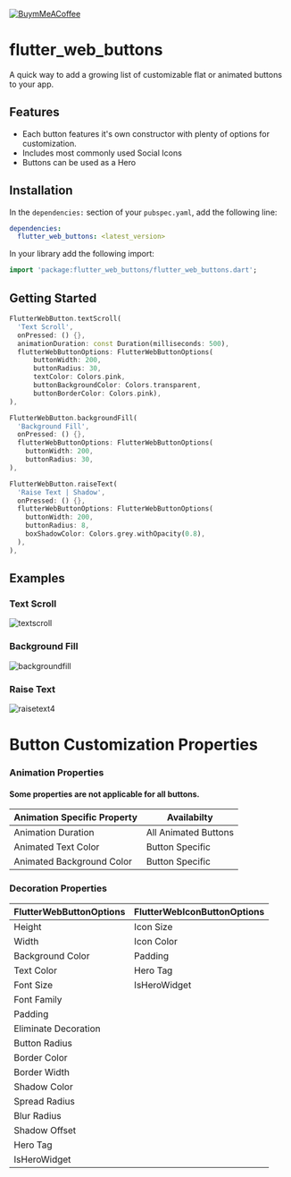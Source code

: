 <!-- 
This README describes the package. If you publish this package to pub.dev,
this README's contents appear on the landing page for your package.

For information about how to write a good package README, see the guide for
[writing package pages](https://dart.dev/guides/libraries/writing-package-pages). 

For general information about developing packages, see the Dart guide for
[creating packages](https://dart.dev/guides/libraries/create-library-packages)
and the Flutter guide for
[developing packages and plugins](https://flutter.dev/developing-packages). 
-->
[![BuymMeACoffee][buy_me_a_coffee_badge]][buymeacoffee]
# flutter_web_buttons

A quick way to add a growing list of customizable flat or animated buttons to your app.

## Features

* Each button features it's own constructor with plenty of options for customization.
* Includes most commonly used Social Icons
* Buttons can be used as a Hero

## Installation

In the `dependencies:` section of your `pubspec.yaml`, add the following line:

```yaml
dependencies:
  flutter_web_buttons: <latest_version>
```

In your library add the following import:

```dart
import 'package:flutter_web_buttons/flutter_web_buttons.dart';
```

## Getting Started

```dart
FlutterWebButton.textScroll(
  'Text Scroll',
  onPressed: () {},
  animationDuration: const Duration(milliseconds: 500),
  flutterWebButtonOptions: FlutterWebButtonOptions(
      buttonWidth: 200,
      buttonRadius: 30,
      textColor: Colors.pink,
      buttonBackgroundColor: Colors.transparent,
      buttonBorderColor: Colors.pink),
),

```

```dart
FlutterWebButton.backgroundFill(
  'Background Fill',
  onPressed: () {},
  flutterWebButtonOptions: FlutterWebButtonOptions(
    buttonWidth: 200,
    buttonRadius: 30,
),

```

```dart
FlutterWebButton.raiseText(
  'Raise Text | Shadow',
  onPressed: () {},
  flutterWebButtonOptions: FlutterWebButtonOptions(
    buttonWidth: 200,
    buttonRadius: 8,
    boxShadowColor: Colors.grey.withOpacity(0.8),
  ),
),

```
## Examples


### Text Scroll

![textscroll][textscroll]

### Background Fill

![backgroundfill][backgroundfill]

### Raise Text

![raisetext4][raisetext4]

# Button Customization Properties

### Animation Properties

#### Some properties are not applicable for all buttons.

| Animation Specific Property | Availabilty |
| --- | -- |
| Animation Duration | All Animated Buttons |
| Animated Text Color | Button Specific |
| Animated Background Color | Button Specific |


### Decoration Properties

| FlutterWebButtonOptions | FlutterWebIconButtonOptions |
| --- | --- |
| Height | Icon Size |
| Width | Icon Color |
| Background Color | Padding |
| Text Color | Hero Tag |
| Font Size | IsHeroWidget |
| Font Family |  |
| Padding |  |
| Eliminate Decoration |  |
| Button Radius |  |
| Border Color |  |
| Border Width |  |
| Shadow Color |  |
| Spread Radius |  |
| Blur Radius |  |
| Shadow Offset |  |
| Hero Tag |  |
| IsHeroWidget |  |


<!-- Links -->
[raisetext4]:https://user-images.githubusercontent.com/60490869/154080497-ced74f8d-7093-4352-9f56-2586fcfb8edc.gif
[backgroundfill]:https://user-images.githubusercontent.com/60490869/154086649-006e9772-d0e3-455f-9403-ffad0b41a658.gif
[textscroll]:https://user-images.githubusercontent.com/60490869/154091366-62667363-d1e3-4abe-a754-4aa5647beef6.gif
[buy_me_a_coffee_badge]: https://img.buymeacoffee.com/button-api/?text=Buy%20Me%20A%20Coffee&emoji=&slug=djcali570&button_colour=29b6f6&font_colour=000000&font_family=Cookie&outline_colour=000000&coffee_colour=FFDD00
[buymeacoffee]:https://www.buymeacoffee.com/djcali
